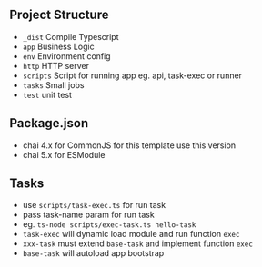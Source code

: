
## Project Structure
- `_dist` Compile Typescript
- `app` Business Logic
- `env` Environment config
- `http` HTTP server
- `scripts` Script for running app eg. api, task-exec or runner
- `tasks` Small jobs 
- `test` unit test

## Package.json
- chai 4.x for CommonJS for this template use this version
- chai 5.x for ESModule

## Tasks
- use `scripts/task-exec.ts` for run task
- pass task-name param for run task
- eg. `ts-node scripts/exec-task.ts hello-task`
- `task-exec` will dynamic load module and run function `exec`
- `xxx-task` must extend `base-task` and implement function `exec`
- `base-task` will autoload app bootstrap
